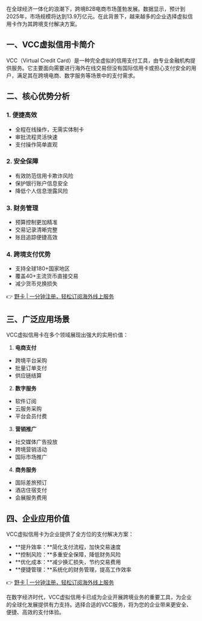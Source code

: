 在全球经济一体化的浪潮下，跨境B2B电商市场蓬勃发展。数据显示，预计到2025年，市场规模将达到13.9万亿元。在此背景下，越来越多的企业选择虚拟信用卡作为其跨境支付解决方案。

## 一、VCC虚拟信用卡简介

VCC（Virtual Credit Card）是一种完全虚拟的信用支付工具，由专业金融机构提供服务。它主要面向需要进行海外在线交易但没有国际信用卡或担心支付安全的用户，满足其在跨境电商、数字服务等场景中的支付需求。

## 二、核心优势分析

### 1. 便捷高效
- 全程在线操作，无需实体制卡
- 审批流程灵活快速
- 支付操作简单直观

### 2. 安全保障
- 有效防范信用卡欺诈风险
- 保护银行账户信息安全
- 降低个人信息泄露风险

### 3. 财务管理
- 预算控制更加精准
- 交易记录清晰完整
- 账目追踪便捷高效

### 4. 跨境支付优势
- 支持全球180+国家地区
- 覆盖40+主流货币直接交易
- 减少货币兑换损失

👉 [野卡 | 一分钟注册，轻松订阅海外线上服务](https://bit.ly/bewildcard)

## 三、广泛应用场景

VCC虚拟信用卡在多个领域展现出强大的实用价值：

1. **电商支付**
- 跨境平台采购
- 批量订单支付
- 供应链结算

2. **数字服务**
- 软件订阅
- 云服务采购
- 平台会员付费

3. **营销推广**
- 社交媒体广告投放
- 跨境营销活动
- 国际市场推广

4. **商务服务**
- 国际差旅预订
- 酒店住宿支付
- 会展服务费用

## 四、企业应用价值

VCC虚拟信用卡为企业提供了全方位的支付解决方案：

- **提升效率：**简化支付流程，加快交易速度
- **控制风险：**多重安全保障，降低财务风险
- **优化成本：**减少换汇损失，节约交易费用
- **便捷管理：**系统化的财务管理，提高工作效率

👉 [野卡 | 一分钟注册，轻松订阅海外线上服务](https://bit.ly/bewildcard)

在数字经济时代，VCC虚拟信用卡已成为企业开展跨境业务的重要工具，为企业的全球化发展提供有力支持。选择合适的VCC服务，将为您的企业带来更安全、便捷、高效的支付体验。
